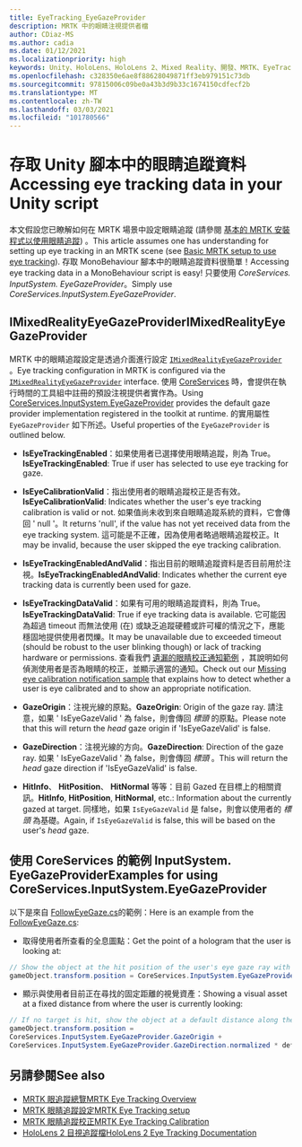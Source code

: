 ```yaml
---
title: EyeTracking_EyeGazeProvider
description: MRTK 中的眼睛注視提供者檔
author: CDiaz-MS
ms.author: cadia
ms.date: 01/12/2021
ms.localizationpriority: high
keywords: Unity、HoloLens、HoloLens 2、Mixed Reality、開發、MRTK、EyeTracking、EyeGaze、
ms.openlocfilehash: c328350e6ae8f88628049871ff3eb979151c73db
ms.sourcegitcommit: 97815006c09be0a43b3d9b33c1674150cdfecf2b
ms.translationtype: MT
ms.contentlocale: zh-TW
ms.lasthandoff: 03/03/2021
ms.locfileid: "101780566"
---
```

# <a name="accessing-eye-tracking-data-in-your-unity-script"></a><span data-ttu-id="3e91c-104">存取 Unity 腳本中的眼睛追蹤資料</span><span class="sxs-lookup"><span data-stu-id="3e91c-104">Accessing eye tracking data in your Unity script</span></span>

<span data-ttu-id="3e91c-105">本文假設您已瞭解如何在 MRTK 場景中設定眼睛追蹤 (請參閱 [基本的 MRTK 安裝程式以使用眼睛追蹤](eye-tracking-basic-setup.md)) 。</span><span class="sxs-lookup"><span data-stu-id="3e91c-105">This article assumes one has understanding for setting up eye tracking in an MRTK scene (see [Basic MRTK setup to use eye tracking](eye-tracking-basic-setup.md)).</span></span>
<span data-ttu-id="3e91c-106">存取 MonoBehaviour 腳本中的眼睛追蹤資料很簡單！</span><span class="sxs-lookup"><span data-stu-id="3e91c-106">Accessing eye tracking data in a MonoBehaviour script is easy!</span></span> <span data-ttu-id="3e91c-107">只要使用 *CoreServices. InputSystem. EyeGazeProvider*。</span><span class="sxs-lookup"><span data-stu-id="3e91c-107">Simply use *CoreServices.InputSystem.EyeGazeProvider*.</span></span>

## <a name="imixedrealityeyegazeprovider"></a><span data-ttu-id="3e91c-108">IMixedRealityEyeGazeProvider</span><span class="sxs-lookup"><span data-stu-id="3e91c-108">IMixedRealityEyeGazeProvider</span></span>

<span data-ttu-id="3e91c-109">MRTK 中的眼睛追蹤設定是透過介面進行設定 [`IMixedRealityEyeGazeProvider`](xref:Microsoft.MixedReality.Toolkit.Input.IMixedRealityEyeGazeProvider) 。</span><span class="sxs-lookup"><span data-stu-id="3e91c-109">Eye tracking configuration in MRTK is configured via the [`IMixedRealityEyeGazeProvider`](xref:Microsoft.MixedReality.Toolkit.Input.IMixedRealityEyeGazeProvider) interface.</span></span> <span data-ttu-id="3e91c-110">使用 [CoreServices](eye-tracking-eye-gaze-provider.md) 時，會提供在執行時間的工具組中註冊的預設注視提供者實作為。</span><span class="sxs-lookup"><span data-stu-id="3e91c-110">Using [CoreServices.InputSystem.EyeGazeProvider](eye-tracking-eye-gaze-provider.md) provides the default gaze provider implementation registered in the toolkit at runtime.</span></span>
<span data-ttu-id="3e91c-111">的實用屬性 `EyeGazeProvider` 如下所述。</span><span class="sxs-lookup"><span data-stu-id="3e91c-111">Useful properties of the `EyeGazeProvider` is outlined below.</span></span>

- <span data-ttu-id="3e91c-112">**IsEyeTrackingEnabled**：如果使用者已選擇使用眼睛追蹤，則為 True。</span><span class="sxs-lookup"><span data-stu-id="3e91c-112">**IsEyeTrackingEnabled**: True if user has selected to use eye tracking for gaze.</span></span>

- <span data-ttu-id="3e91c-113">**IsEyeCalibrationValid**：指出使用者的眼睛追蹤校正是否有效。</span><span class="sxs-lookup"><span data-stu-id="3e91c-113">**IsEyeCalibrationValid**: Indicates whether the user's eye tracking calibration is valid or not.</span></span>
<span data-ttu-id="3e91c-114">如果值尚未收到來自眼睛追蹤系統的資料，它會傳回 ' null '。</span><span class="sxs-lookup"><span data-stu-id="3e91c-114">It returns 'null', if the value has not yet received data from the eye tracking system.</span></span>
<span data-ttu-id="3e91c-115">這可能是不正確，因為使用者略過眼睛追蹤校正。</span><span class="sxs-lookup"><span data-stu-id="3e91c-115">It may be invalid, because the user skipped the eye tracking calibration.</span></span>

- <span data-ttu-id="3e91c-116">**IsEyeTrackingEnabledAndValid**：指出目前的眼睛追蹤資料是否目前用於注視。</span><span class="sxs-lookup"><span data-stu-id="3e91c-116">**IsEyeTrackingEnabledAndValid**: Indicates whether the current eye tracking data is currently been used for gaze.</span></span>

- <span data-ttu-id="3e91c-117">**IsEyeTrackingDataValid**：如果有可用的眼睛追蹤資料，則為 True。</span><span class="sxs-lookup"><span data-stu-id="3e91c-117">**IsEyeTrackingDataValid**: True if eye tracking data is available.</span></span>
<span data-ttu-id="3e91c-118">它可能因為超過 timeout 而無法使用 (在) 或缺乏追蹤硬體或許可權的情況之下，應能穩固地提供使用者閃爍。</span><span class="sxs-lookup"><span data-stu-id="3e91c-118">It may be unavailable due to exceeded timeout (should be robust to the user blinking though) or lack of tracking hardware or permissions.</span></span>
<span data-ttu-id="3e91c-119">查看我們 [遺漏的眼睛校正通知範例](eye-tracking-is-user-calibrated.md) ，其說明如何偵測使用者是否為眼睛的校正，並顯示適當的通知。</span><span class="sxs-lookup"><span data-stu-id="3e91c-119">Check out our [Missing eye calibration notification sample](eye-tracking-is-user-calibrated.md) that explains how to detect whether a user is eye calibrated and to show an appropriate notification.</span></span>

- <span data-ttu-id="3e91c-120">**GazeOrigin**：注視光線的原點。</span><span class="sxs-lookup"><span data-stu-id="3e91c-120">**GazeOrigin**: Origin of the gaze ray.</span></span>
<span data-ttu-id="3e91c-121">請注意，如果 ' IsEyeGazeValid ' 為 false，則會傳回 *標頭* 的原點。</span><span class="sxs-lookup"><span data-stu-id="3e91c-121">Please note that this will return the *head* gaze origin if 'IsEyeGazeValid' is false.</span></span>

- <span data-ttu-id="3e91c-122">**GazeDirection**：注視光線的方向。</span><span class="sxs-lookup"><span data-stu-id="3e91c-122">**GazeDirection**: Direction of the gaze ray.</span></span>
<span data-ttu-id="3e91c-123">如果 ' IsEyeGazeValid ' 為 false，則會傳回 *標頭* 。</span><span class="sxs-lookup"><span data-stu-id="3e91c-123">This will return the *head* gaze direction if 'IsEyeGazeValid' is false.</span></span>

- <span data-ttu-id="3e91c-124">**HitInfo**、 **HitPosition**、 **HitNormal** 等等：目前 Gazed 在目標上的相關資訊。</span><span class="sxs-lookup"><span data-stu-id="3e91c-124">**HitInfo**, **HitPosition**, **HitNormal**, etc.: Information about the currently gazed at target.</span></span>
<span data-ttu-id="3e91c-125">同樣地，如果 `IsEyeGazeValid` 是 false，則會以使用者的 *標頭* 為基礎。</span><span class="sxs-lookup"><span data-stu-id="3e91c-125">Again, if `IsEyeGazeValid` is false, this will be based on the user's *head* gaze.</span></span>

## <a name="examples-for-using-coreservicesinputsystemeyegazeprovider"></a><span data-ttu-id="3e91c-126">使用 CoreServices 的範例 InputSystem. EyeGazeProvider</span><span class="sxs-lookup"><span data-stu-id="3e91c-126">Examples for using CoreServices.InputSystem.EyeGazeProvider</span></span>

<span data-ttu-id="3e91c-127">以下是來自 [FollowEyeGaze.cs](xref:Microsoft.MixedReality.Toolkit.Examples.Demos.EyeTracking.FollowEyeGaze)的範例：</span><span class="sxs-lookup"><span data-stu-id="3e91c-127">Here is an example from the [FollowEyeGaze.cs](xref:Microsoft.MixedReality.Toolkit.Examples.Demos.EyeTracking.FollowEyeGaze):</span></span>

- <span data-ttu-id="3e91c-128">取得使用者所查看的全息圖點：</span><span class="sxs-lookup"><span data-stu-id="3e91c-128">Get the point of a hologram that the user is looking at:</span></span>

```c#
// Show the object at the hit position of the user's eye gaze ray with the target.
gameObject.transform.position = CoreServices.InputSystem.EyeGazeProvider.HitPosition;
```

- <span data-ttu-id="3e91c-129">顯示與使用者目前正在尋找的固定距離的視覺資產：</span><span class="sxs-lookup"><span data-stu-id="3e91c-129">Showing a visual asset at a fixed distance from where the user is currently looking:</span></span>

```c#
// If no target is hit, show the object at a default distance along the gaze ray.
gameObject.transform.position =
CoreServices.InputSystem.EyeGazeProvider.GazeOrigin +
CoreServices.InputSystem.EyeGazeProvider.GazeDirection.normalized * defaultDistanceInMeters;
```

## <a name="see-also"></a><span data-ttu-id="3e91c-130">另請參閱</span><span class="sxs-lookup"><span data-stu-id="3e91c-130">See also</span></span>

- [<span data-ttu-id="3e91c-131">MRTK 眼追蹤總覽</span><span class="sxs-lookup"><span data-stu-id="3e91c-131">MRTK Eye Tracking Overview</span></span>](eye-tracking-main.md)
- [<span data-ttu-id="3e91c-132">MRTK 眼睛追蹤設定</span><span class="sxs-lookup"><span data-stu-id="3e91c-132">MRTK Eye Tracking setup</span></span>](eye-tracking-basic-setup.md)
- [<span data-ttu-id="3e91c-133">MRTK 眼睛追蹤校正</span><span class="sxs-lookup"><span data-stu-id="3e91c-133">MRTK Eye Tracking Calibration</span></span>](eye-tracking-is-user-calibrated.md)
- [<span data-ttu-id="3e91c-134">HoloLens 2 目視追蹤檔</span><span class="sxs-lookup"><span data-stu-id="3e91c-134">HoloLens 2 Eye Tracking Documentation</span></span>](https://docs.microsoft.com/windows/mixed-reality/eye-tracking)
